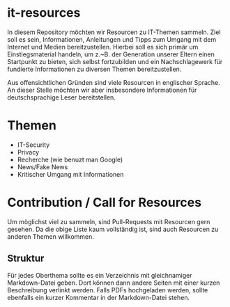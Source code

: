# it-resources

In diesem Repository möchten wir Resourcen zu IT-Themen sammeln. Ziel soll es sein, Informationen, Anleitungen und Tipps zum Umgang mit dem Internet und Medien bereitzustellen. Hierbei soll es sich primär um Einstiegsmaterial handeln, um z.~B. der Generation unserer Eltern einen Startpunkt zu bieten, sich selbst fortzubilden  und ein Nachschlagewerk für fundierte Informationen zu diversen Themen bereitzustellen.

Aus offensichtlichen Gründen sind viele Resourcen in englischer Sprache. An dieser Stelle möchten wir aber insbesondere Informationen für deutschsprachige Leser bereitstellen.

# Themen
* IT-Security
* Privacy
* Recherche (wie benuzt man Google)
* News/Fake News
* Kritischer Umgang mit Informationen

# Contribution / Call for Resources
Um möglichst viel zu sammeln, sind Pull-Requests mit Resourcen gern gesehen. Da die obige Liste kaum vollständig ist, sind auch Resourcen zu anderen Themen willkommen.

## Struktur
Für jedes Oberthema sollte es ein Verzeichnis mit gleichnamiger Markdown-Datei geben. Dort können dann andere Seiten mit einer kurzen Beschreibung verlinkt werden. Falls PDFs hochgeladen werden, sollte ebenfalls ein kurzer Kommentar in der Markdown-Datei stehen.
